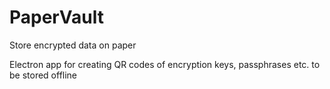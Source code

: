 # PaperVault
Store encrypted data on paper

Electron app for creating QR codes of encryption keys, passphrases etc. to be stored offline
